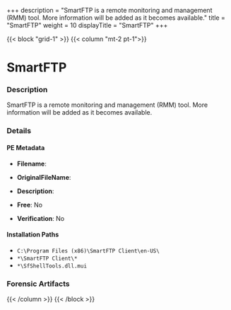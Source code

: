 +++
description = "SmartFTP is a remote monitoring and management (RMM) tool. More information will be added as it becomes available."
title = "SmartFTP"
weight = 10
displayTitle = "SmartFTP"
+++


{{< block "grid-1" >}}
{{< column "mt-2 pt-1">}}

# SmartFTP


### Description

SmartFTP is a remote monitoring and management (RMM) tool. More information will be added as it becomes available.




### Details


#### PE Metadata
- **Filename**: 
- **OriginalFileName**: 
- **Description**: 


- **Free**: No

- **Verification**: No




#### Installation Paths
- `C:\Program Files (x86)\SmartFTP Client\en-US\`
- `*\SmartFTP Client\*`
- `*\SfShellTools.dll.mui`

### Forensic Artifacts










{{< /column >}}
{{< /block >}}
